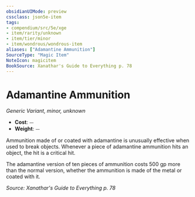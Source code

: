 ```yaml
---
obsidianUIMode: preview
cssclass: json5e-item
tags:
- compendium/src/5e/xge
- item/rarity/unknown
- item/tier/minor
- item/wondrous/wondrous-item
aliases: ["Adamantine Ammunition"]
SourceType: "Magic Item"
NoteIcon: magicitem
BookSource: Xanathar's Guide to Everything p. 78
---
```

# Adamantine Ammunition
*Generic Variant, minor, unknown*  

- **Cost**: ⏤
- **Weight**: ⏤

Ammunition made of or coated with adamantine is unusually effective when used to break objects. Whenever a piece of adamantine ammunition hits an object, the hit is a critical hit.

The adamantine version of ten pieces of ammunition costs 500 gp more than the normal version, whether the ammunition is made of the metal or coated with it.

*Source: Xanathar's Guide to Everything p. 78*